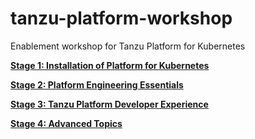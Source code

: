 # tanzu-platform-workshop
Enablement workshop for Tanzu Platform for Kubernetes

[**Stage 1: Installation of Platform for Kubernetes**](Stage-1-Base-Install.md)

[**Stage 2: Platform Engineering Essentials**](Stage-2-Platform-Engineering.md)

[**Stage 3: Tanzu Platform Developer Experience**](Stage-3-Developer-Experience.md)

[**Stage 4: Advanced Topics**](Stage-4-Advanced-Topics.md)